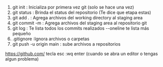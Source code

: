 1. git init : Inicializa por primera vez git (solo se hace una vez)
2. git status : Brinda el status del repositorio (Te dice que etapa estas)
3. git add . : Agrega archivos del working directory al staging area
4. git commit -m : Agrega archivos del staging area al repositorio git
5. git log : Te lista todos los commits realizados    --oneline   te lista más pequeño
6. .gitignore  :Ignora archivos o carpetas
7. git push -u origin main : sube archivos a repositorios




https://github.com/
tecla esc :wq enter   (cuando se abra un editor o tengas algun problema)



